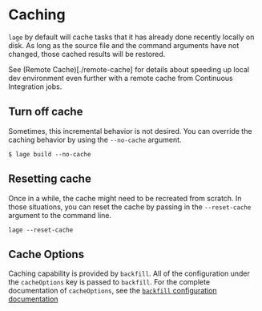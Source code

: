 # Caching

`lage` by default will cache tasks that it has already done recently locally on disk. As long as the source file and the command arguments have not changed, those cached results will be restored.

See (Remote Cache)[./remote-cache] for details about speeding up local dev environment even further with a remote cache from Continuous Integration jobs.

## Turn off cache

Sometimes, this incremental behavior is not desired. You can override the caching behavior by using the `--no-cache` argument.

```
$ lage build --no-cache
```

## Resetting cache

Once in a while, the cache might need to be recreated from scratch. In those situations, you can reset the cache by passing in the `--reset-cache` argument to the command line.

```
lage --reset-cache
```

## Cache Options

Caching capability is provided by `backfill`. All of the configuration under the `cacheOptions` key is passed to `backfill`. For the complete documentation of `cacheOptions`, see the [`backfill` configuration documentation](https://github.com/microsoft/backfill#configuration)
